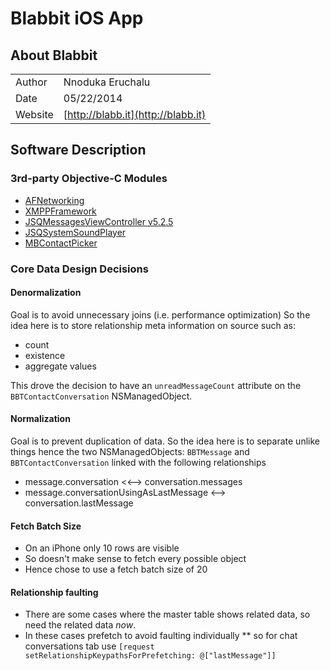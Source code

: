 # Blabbit iOS App

## About Blabbit
|         |                                             |
| ------- | ------------------------------------------- |
| Author  | Nnoduka Eruchalu                            |
| Date    | 05/22/2014                                  |
| Website | [http://blabb.it](http://blabb.it)          |


## Software Description
### 3rd-party Objective-C Modules
* [AFNetworking](https://github.com/AFNetworking/AFNetworking)
* [XMPPFramework](https://github.com/robbiehanson/XMPPFramework) 
* [JSQMessagesViewController v5.2.5](https://github.com/jessesquires/JSQMessagesViewController)
* [JSQSystemSoundPlayer](https://github.com/jessesquires/JSQSystemSoundPlayer)
* [MBContactPicker](https://github.com/Citrrus/MBContactPicker)


### Core Data Design Decisions
#### Denormalization
Goal is to avoid unnecessary joins (i.e. performance optimization)
So the idea here is to store relationship meta information on source such as:
* count
* existence
* aggregate values

This drove the decision to have an `unreadMessageCount` attribute on the 
`BBTContactConversation` NSManagedObject.

#### Normalization
Goal is to prevent duplication of data.
So the idea here is to separate unlike things hence the two NSManagedObjects:
`BBTMessage` and `BBTContactConversation` linked with the following 
relationships
* message.conversation <<--> conversation.messages
* message.conversationUsingAsLastMessage <--> conversation.lastMessage

#### Fetch Batch Size
* On an iPhone only 10 rows are visible 
* So doesn't make sense to fetch every possible object
* Hence chose to use a fetch batch size of 20

#### Relationship faulting
* There are some cases where the master table shows related data, so need the related data *now*.
* In these cases prefetch to avoid faulting individually
  ** so for chat conversations tab use `[request setRelationshipKeypathsForPrefetching: @["lastMessage"]]`